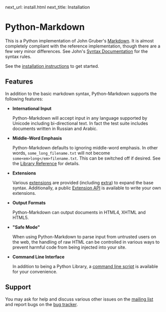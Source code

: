 next_url:   install.html
next_title: Installation

Python-Markdown
===============

This is a Python implementation of John Gruber's 
[Markdown](http://daringfireball.net/projects/markdown/). 
It is almost completely compliant with the reference implementation,
though there are a few very minor differences. See John's 
[Syntax Documentation](http://daringfireball.net/projects/markdown/syntax) 
for the syntax rules.

See the [installation instructions](install.html) to get started.

Features
--------

In addition to the basic markdown syntax, Python-Markdown supports the following
features:

* __International Input__

    Python-Markdown will accept input in any language supported by Unicode 
    including bi-directional text. In fact the test suite includes documents 
    written in Russian and Arabic.

* __Middle-Word Emphasis__

    Python-Markdown defaults to ignoring middle-word emphasis. In other words,
    `some_long_filename.txt` will not become `some<em>long</em>filename.txt`.
    This can be switched off if desired. See the 
    [Library Reference](using_as_module.html) for details.

* __Extensions__

    Various [extensions](extensions/) are provided (including 
    [extra](extensions/extra.html)) to expand the base syntax. Additionally, 
    a public [Extension API](writing_extensions.html) is available to write 
    your own extensions.

* __Output Formats__

    Python-Markdown can output documents in HTML4, XHTML and HTML5.

* __"Safe Mode"__

    When using Python-Markdown to parse input from untrusted users on the web,
    the handling of raw HTML can be controlled in various ways to prevent 
    harmful code from being injected into your site.

* __Command Line Interface__

    In addition to being a Python Library, a 
    [command line script](command_line.html) is available for your convenience.

Support
-------

You may ask for help and discuss various other issues on the [mailing list][] 
and report bugs on the [bug tracker][].

[mailing list]: http://lists.sourceforge.net/lists/listinfo/python-markdown-discuss
[bug tracker]: http://github.com/waylan/Python-Markdown/issues 
